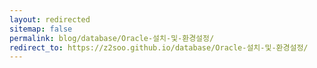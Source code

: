 ```yaml
---
layout: redirected
sitemap: false
permalink: blog/database/Oracle-설치-및-환경설정/
redirect_to: https://z2soo.github.io/database/Oracle-설치-및-환경설정/
---
```

